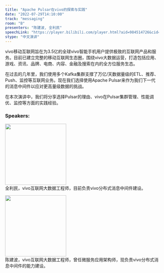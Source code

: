 ```yaml
---
title: "Apache Pulsar在vivo的探索与实践"
date: "2022-07-29T14:10:00"
track: "messaging"
room: "B"
presenters: "陈建波, 全利民"
speechLink: "https://player.bilibili.com/player.html?aid=984514726&cid=806341986&page=1"
stype: "中文演讲"
---
```

vivo移动互联网旨在为3.5亿的全球vivo智能手机用户提供极致的互联网产品和服务。目前已建立完整的移动互联网生态圈，围绕vivo大数据运营，打造包括应用、游戏、资讯、品牌、电商、内容、金融及搜索在内的全方位服务生态。

在过去的几年里，我们使用多个Kafka集群支撑了万亿/天数据量级的ETL、推荐、Push、监控等互联网业务。现在我们选择使用Apache Pulsar来作为我们下一代的消息中间件以应对更高量级数据的挑战。

在本次演讲中，我们将分享选择Pulsar的理由、vivo在Pulsar集群管理、性能调优、监控等方面的实践经验。
 ### Speakers: 
 <img src="images/speaker/1209.png" width="200" /><br>全利民，vivo互联网大数据工程师，目前负责vivo分布式消息中间件建设。

 <img src="images/speaker/1209_2.png" width="200" /><br>陈建波，vivo互联网大数据工程师，曾任微服务应用架构师，现负责vivo分布式消息中间件的能力建设。 